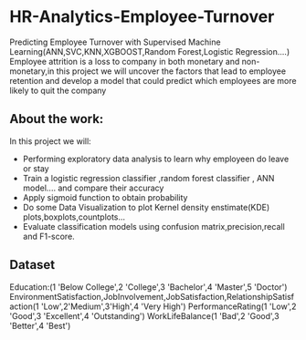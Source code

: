 # HR-Analytics-Employee-Turnover
Predicting Employee Turnover with Supervised Machine Learning(ANN,SVC,KNN,XGBOOST,Random Forest,Logistic Regression....)
Employee attrition is a loss to company in both monetary and non-monetary,in this project we will uncover the factors that lead to employee retention and develop a model that could predict which employees are more likely to quit the company 
## About the work:
In this project we will:
* Performing exploratory data analysis to learn why employeen do leave or stay
* Train a logistic regression classifier ,random forest classifier , ANN model.... and compare their accuracy
* Apply sigmoid function to obtain probability
* Do some Data Visualization to plot Kernel density enstimate(KDE) plots,boxplots,countplots...
* Evaluate classification models using confusion matrix,precision,recall and F1-score.
## Dataset
Education:(1 'Below College',2 'College',3 'Bachelor',4 'Master',5 'Doctor')
EnvironmentSatisfaction,JobInvolvement,JobSatisfaction,RelationshipSatisfaction(1 'Low',2'Medium',3'High',4 'Very High')
PerformanceRating(1 'Low',2 'Good',3 'Excellent',4 'Outstanding')
WorkLifeBalance(1 'Bad',2 'Good',3 'Better',4 'Best')
